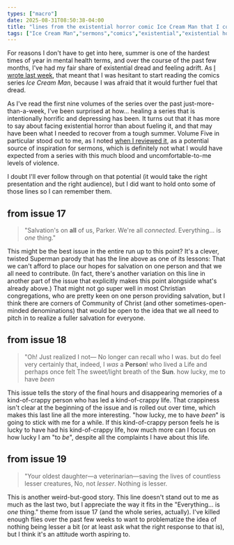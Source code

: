 ```yaml
---
types: ["macro"]
date: 2025-08-31T08:50:38-04:00
title: "lines from the existential horror comic Ice Cream Man that I could work into sermons"
tags: ["Ice Cream Man","sermons","comics","existential","existential horror","existential dread","Community of Christ"]
---
```

For reasons I don't have to get into here, summer is one of the hardest times of year in mental health terms, and over the course of the past few months, I've had my fair share of existential dread and feeling adrift. As [I wrote last week](https://spencergreenhalgh.com/myself/2025-08-23-kiddo-was/), that meant that I was hesitant to start reading the comics series *Ice Cream Man*, because I was afraid that it would further fuel that dread. 

As I've read the first nine volumes of the series over the past just-more-than-a-week, I've been surprised at how... healing a series that is intentionally horrific and depressing has been. It turns out that it has more to say about facing existential horror than about fueling it, and that may have been what I needed to recover from a tough summer. Volume Five in particular stood out to me, as I noted [when I reviewed it](https://spencergreenhalgh.com/myself/2025-08-28-okay-i/), as a potential source of inspiration for sermons, which is definitely not what I would have expected from a series with this much blood and uncomfortable-to-me levels of violence.

I doubt I'll ever follow through on that potential (it would take the right presentation and the right audience), but I did want to hold onto some of those lines so I can remember them.

## from issue 17

> "Salvation's on **all** of us, Parker. We're all *connected*. Everything... is *one* thing."

This might be the best issue in the entire run up to this point? It's a clever, twisted Superman parody that has the line above as one of its lessons: That we can't afford to place our hopes for salvation on one person and that we all need to contribute. (In fact, there's another variation on this line in another part of the issue that explicitly makes this point alongside what's already above.) That might not go super well in most Christian congregations, who are pretty keen on one person providing salvation, but I think there are corners of Community of Christ (and other sometimes-open-minded denominations) that would be open to the idea that we all need to pitch in to realize a fuller salvation for everyone.

## from issue 18

> "Oh! Just realized I not— No longer  can recall who I was. but do  feel very certainly that, indeed, I *was* a **Person**! who lived a Life and perhaps once felt The sweet/light breath of the **Sun**. how lucky, me to have *been*

This issue tells the story of the final hours and disappearing memories of a kind-of-crappy person who has led a kind-of-crappy life. That crappiness isn't clear at the beginning of the issue and is rolled out over time, which makes this last line all the more interesting. "how lucky, me to have *been*" is going to stick with me for a while. If this kind-of-crappy person feels he is lucky to have had his kind-of-crappy life, how much more can I focus on how lucky I am "to *be*", despite all the complaints I have about this life. 

## from issue 19

> "Your oldest daughter—a veterinarian—saving the lives of countless lesser creatures, No, not *lesser*. Nothing is lesser.

This is another weird-but-good story. This line doesn't stand out to me as much as the last two, but I appreciate the way it fits in the "Everything... is *one* thing." theme from issue 17 (and the whole series, actually). I've killed enough flies over the past few weeks to want to problematize the idea of nothing being lesser a bit (or at least ask what the right response to that is), but I think it's an attitude worth aspiring to.